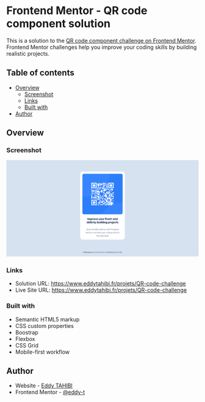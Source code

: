 # Frontend Mentor - QR code component solution

This is a solution to the [QR code component challenge on Frontend Mentor](https://www.frontendmentor.io/challenges/qr-code-component-iux_sIO_H). Frontend Mentor challenges help you improve your coding skills by building realistic projects.

## Table of contents

- [Overview](#overview)
  - [Screenshot](#screenshot)
  - [Links](#links)
  - [Built with](#built-with)
- [Author](#author)

## Overview

### Screenshot

![](./screenshot.png)

### Links

- Solution URL: https://www.eddytahibi.fr/projets/QR-code-challenge
- Live Site URL: https://www.eddytahibi.fr/projets/QR-code-challenge

### Built with

- Semantic HTML5 markup
- CSS custom properties
- Boostrap
- Flexbox
- CSS Grid
- Mobile-first workflow

## Author

- Website - [Eddy TAHIBI](https://www.eddytahibi.fr)
- Frontend Mentor - [@eddy-t](https://www.frontendmentor.io/profile/eddy-t)

